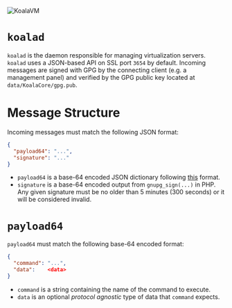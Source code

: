 ![KoalaVM](http://dpr.clayfreeman.com/VM8Y+ "KoalaVM")

`koalad`
========

`koalad` is the daemon responsible for managing virtualization servers.  
`koalad` uses a JSON-based API on SSL port `3654` by default.  Incoming messages
are signed with GPG by the connecting client (e.g. a management panel) and
verified by the GPG public key located at `data/KoalaCore/gpg.pub`.

Message Structure
=================

Incoming messages must match the following JSON format:

```json
{
  "payload64": "...",
  "signature": "..."
}
```

* `payload64` is a base-64 encoded JSON dictionary following [this](#payload64)
format.
* `signature` is a base-64 encoded output from `gnupg_sign(...)` in PHP.
Any given signature must be no older than 5 minutes (300 seconds) or it will be
considered invalid.

`payload64`
===========

`payload64` must match the following base-64 encoded format:

```json
{
  "command": "...",
  "data":    <data>
}
```

* `command` is a string containing the name of the command to execute.
* `data` is an optional *protocol agnostic* type of data that `command` expects.
